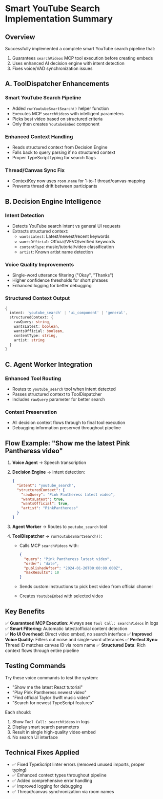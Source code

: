 # Smart YouTube Search Implementation Summary

## Overview

Successfully implemented a complete smart YouTube search pipeline that:

1. Guarantees `searchVideos` MCP tool execution before creating embeds
2. Uses enhanced AI decision engine with intent detection
3. Fixes voice/VAD synchronization issues

## A. ToolDispatcher Enhancements

### Smart YouTube Search Pipeline

- Added `runYoutubeSmartSearch()` helper function
- Executes MCP `searchVideos` with intelligent parameters
- Picks best video based on structured criteria
- Only then creates `YoutubeEmbed` component

### Enhanced Context Handling

- Reads structured context from Decision Engine
- Falls back to query parsing if no structured context
- Proper TypeScript typing for search flags

### Thread/Canvas Sync Fix

- ContextKey now uses `room.name` for 1-to-1 thread/canvas mapping
- Prevents thread drift between participants

## B. Decision Engine Intelligence

### Intent Detection

- Detects YouTube search intent vs general UI requests
- Extracts structured context:
  - `wantsLatest`: Latest/newest/recent keywords
  - `wantsOfficial`: Official/VEVO/verified keywords  
  - `contentType`: music/tutorial/video classification
  - `artist`: Known artist name detection

### Voice Quality Improvements

- Single-word utterance filtering ("Okay", "Thanks")
- Higher confidence thresholds for short phrases
- Enhanced logging for better debugging

### Structured Context Output

```typescript
{
  intent: 'youtube_search' | 'ui_component' | 'general',
  structuredContext: {
    rawQuery: string,
    wantsLatest: boolean,
    wantsOfficial: boolean,
    contentType: string,
    artist: string
  }
}
```

## C. Agent Worker Integration

### Enhanced Tool Routing

- Routes to `youtube_search` tool when intent detected
- Passes structured context to ToolDispatcher
- Includes `rawQuery` parameter for better search

### Context Preservation

- All decision context flows through to final tool execution
- Debugging information preserved throughout pipeline

## Flow Example: "Show me the latest Pink Pantheress video"

1. **Voice Agent** → Speech transcription
2. **Decision Engine** → Intent detection:

   ```json
   {
     "intent": "youtube_search",
     "structuredContext": {
       "rawQuery": "Pink Pantheress latest video",
       "wantsLatest": true,
       "wantsOfficial": true,
       "artist": "PinkPantheress"
     }
   }
   ```

3. **Agent Worker** → Routes to `youtube_search` tool
4. **ToolDispatcher** → `runYoutubeSmartSearch()`:
   - Calls MCP `searchVideos` with:

     ```json
     {
       "query": "Pink Pantheress latest video", 
       "order": "date",
       "publishedAfter": "2024-01-20T00:00:00.000Z",
       "maxResults": 10
     }
     ```

   - Sends custom instructions to pick best video from official channel
   - Creates `YoutubeEmbed` with selected video

## Key Benefits

✅ **Guaranteed MCP Execution**: Always see `Tool Call: searchVideos` in logs
✅ **Smart Filtering**: Automatic latest/official content detection  
✅ **No UI Overhead**: Direct video embed, no search interface
✅ **Improved Voice Quality**: Filters out noise and single-word utterances
✅ **Perfect Sync**: Thread ID matches canvas ID via room name
✅ **Structured Data**: Rich context flows through entire pipeline

## Testing Commands

Try these voice commands to test the system:

- "Show me the latest React tutorial"
- "Play Pink Pantheress newest video"
- "Find official Taylor Swift music video"
- "Search for newest TypeScript features"

Each should:

1. Show `Tool Call: searchVideos` in logs
2. Display smart search parameters
3. Result in single high-quality video embed
4. No search UI interface

## Technical Fixes Applied

- ✅ Fixed TypeScript linter errors (removed unused imports, proper typing)
- ✅ Enhanced context types throughout pipeline
- ✅ Added comprehensive error handling
- ✅ Improved logging for debugging
- ✅ Thread/canvas synchronization via room names
